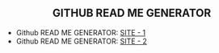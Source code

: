 <h2 align="center">GITHUB READ ME GENERATOR</h2>

- Github READ ME GENERATOR:  [SITE - 1](https://rahuldkjain.github.io/gh-profile-readme-generator/)
- Github READ ME GENERATOR:  [SITE - 2](https://arturssmirnovs.github.io/github-profile-readme-generator/)
